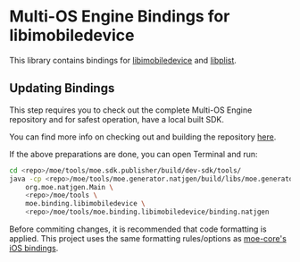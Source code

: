 # Multi-OS Engine Bindings for libimobiledevice

This library contains bindings for [libimobiledevice](https://github.com/multi-os-engine/libimobiledevice) and [libplist](https://github.com/multi-os-engine/libplist).

## Updating Bindings

This step requires you to check out the complete Multi-OS Engine repository and for safest operation, have a local built SDK.

You can find more info on checking out and building the repository [here](https://github.com/multi-os-engine/multi-os-engine).

If the above preparations are done, you can open Terminal and run:

```bash
cd <repo>/moe/tools/moe.sdk.publisher/build/dev-sdk/tools/
java -cp <repo>/moe/tools/moe.generator.natjgen/build/libs/moe.generator.natjgen.jar \
    org.moe.natjgen.Main \
    <repo>/moe/tools \
    moe.binding.libimobiledevice \
    <repo>/moe/tools/moe.binding.libimobiledevice/binding.natjgen
```

Before commiting changes, it is recommended that code formatting is applied. This project uses the same formatting rules/options as [moe-core's iOS bindings](https://github.com/multi-os-engine/moe-core/blob/master/moe.apple/moe.platform.ios/UPDATE_IOS_BINDING.md).
